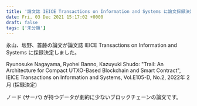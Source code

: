 ```yaml
---
title: '論文誌 IEICE Transactions on Information and Systems に論文採録決定 (2021年 11月)'
date: Fri, 03 Dec 2021 15:17:02 +0000
draft: false
tags: ['未分類']
---
```


永山、坂野、首藤の論文が論文誌 IEICE Transactions on Information and Systems に採録決定しました。

Ryunosuke Nagayama, Ryohei Banno, Kazuyuki Shudo: "Trail: An Architecture for Compact UTXO-Based Blockchain and Smart Contract", IEICE Transactions on Information and Systems, Vol.E105-D, No.2, 2022年 2月 (採録決定)

ノード (サーバ) が持つデータが劇的に少ないブロックチェーンの論文です。